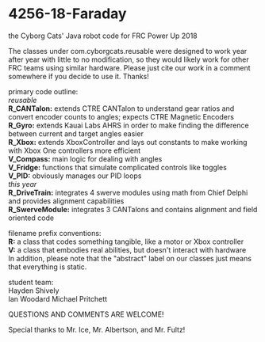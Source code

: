 # 4256-18-Faraday
the Cyborg Cats' Java robot code for FRC Power Up 2018  
  
The classes under com.cyborgcats.reusable were designed to work year after year with little to no modification, so they would likely work for other FRC teams using similar hardware. Please just cite our work in a comment somewhere if you decide to use it. Thanks!  
  
primary code outline:  
_reusable_  
**R_CANTalon:** extends CTRE CANTalon to understand gear ratios and convert encoder counts to angles; expects CTRE Magnetic Encoders  
**R_Gyro:** extends Kauai Labs AHRS in order to make finding the difference between current and target angles easier  
**R_Xbox:** extends XboxController and lays out constants to make working with Xbox One controllers more efficient  
**V_Compass:** main logic for dealing with angles  
**V_Fridge:** functions that simulate complicated controls like toggles  
**V_PID:** obviously manages our PID loops  
_this year_  
**R_DriveTrain:** integrates 4 swerve modules using math from Chief Delphi and provides alignment capabilities  
**R_SwerveModule:** integrates 3 CANTalons and contains alignment and field oriented code  
  
filename prefix conventions:  
**R:** a class that codes something tangible, like a motor or Xbox controller  
**V:** a class that embodies real abilities, but doesn't interact with hardware  
In addition, please note that the "abstract" label on our classes just means that everything is static.  

student team:  
Hayden Shively  
Ian Woodard
Michael Pritchett 
  
QUESTIONS AND COMMENTS ARE WELCOME!  
  
Special thanks to Mr. Ice, Mr. Albertson, and Mr. Fultz!

